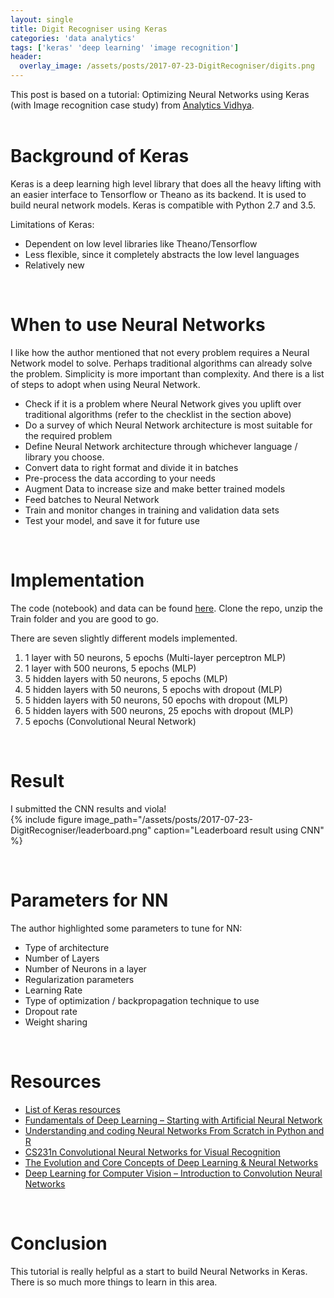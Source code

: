 ```yaml
---
layout: single
title: Digit Recogniser using Keras
categories: 'data analytics'
tags: ['keras' 'deep learning' 'image recognition']
header:
  overlay_image: /assets/posts/2017-07-23-DigitRecogniser/digits.png
---
```


This post is based on a tutorial: Optimizing Neural Networks using Keras (with Image recognition case study) from [Analytics Vidhya](https://www.analyticsvidhya.com/blog/2016/10/tutorial-optimizing-neural-networks-using-keras-with-image-recognition-case-study/). <br />
<br />

# Background of Keras
Keras is a deep learning high level library that does all the heavy lifting with an easier interface to Tensorflow or Theano as its backend. It 
is used to build neural network models. Keras is compatible with Python 2.7 and 3.5. <br />

Limitations of Keras: <br />
- Dependent on low level libraries like Theano/Tensorflow
- Less flexible, since it completely abstracts the low level languages
- Relatively new

<br />

# When to use Neural Networks
I like how the author mentioned that not every problem requires a Neural Network model to solve. Perhaps traditional algorithms can already solve
the problem. Simplicity is more important than complexity. And there is a list of steps to adopt when using Neural Network. <br />

- Check if it is a problem where Neural Network gives you uplift over traditional algorithms (refer to the checklist in the section above)
- Do a survey of which Neural Network architecture is most suitable for the required problem
- Define Neural Network architecture through whichever language / library you choose.
- Convert data to right format and divide it in batches
- Pre-process the data according to your needs
- Augment Data to increase size and make better trained models
- Feed batches to Neural Network
- Train and monitor changes in training and validation data sets
- Test your model, and save it for future use

<br />

# Implementation
The code (notebook) and data can be found [here](https://github.com/keelezibel/DigitRecogniser). Clone the repo, unzip the Train folder
and you are good to go.<br />

There are seven slightly different models implemented. 
1. 1 layer with 50 neurons, 5 epochs (Multi-layer perceptron MLP)
2. 1 layer with 500 neurons, 5 epochs (MLP)
3. 5 hidden layers with 50 neurons, 5 epochs (MLP)
4. 5 hidden layers with 50 neurons, 5 epochs with dropout (MLP)
5. 5 hidden layers with 50 neurons, 50 epochs with dropout (MLP)
6. 5 hidden layers with 500 neurons, 25 epochs with dropout (MLP)
7. 5 epochs (Convolutional Neural Network)

<br />

# Result
I submitted the CNN results and viola! <br />
{% include figure image_path="/assets/posts/2017-07-23-DigitRecogniser/leaderboard.png" caption="Leaderboard result using CNN" %} 

<br />

# Parameters for NN
The author highlighted some parameters to tune for NN:
- Type of architecture
- Number of Layers
- Number of Neurons in a layer
- Regularization parameters
- Learning Rate
- Type of optimization / backpropagation technique to use
- Dropout rate
- Weight sharing

<br />

# Resources
- [List of Keras resources](https://github.com/fchollet/keras-resources)
- [Fundamentals of Deep Learning – Starting with Artificial Neural Network](https://www.analyticsvidhya.com/blog/2016/03/introduction-deep-learning-fundamentals-neural-networks/)
- [Understanding and coding Neural Networks From Scratch in Python and R](https://www.analyticsvidhya.com/blog/2017/05/neural-network-from-scratch-in-python-and-r/)
- [CS231n Convolutional Neural Networks for Visual Recognition](http://cs231n.github.io/neural-networks-3/#baby)
- [The Evolution and Core Concepts of Deep Learning & Neural Networks](https://www.analyticsvidhya.com/blog/2016/08/evolution-core-concepts-deep-learning-neural-networks/)
- [Deep Learning for Computer Vision – Introduction to Convolution Neural Networks](https://www.analyticsvidhya.com/blog/2016/04/deep-learning-computer-vision-introduction-convolution-neural-networks/)

<br />

# Conclusion
This tutorial is really helpful as a start to build Neural Networks in Keras. There is so much more things to learn in this area.